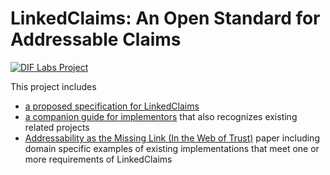 # LinkedClaims: An Open Standard for Addressable Claims

[![DIF Labs Project](https://img.shields.io/badge/DIF_Labs_Project-v1-black?style=for-the-badge&labelColor=%23000000&color=%2300ff00)](https://github.com/decentralized-identity/labs/blob/main/proposals/linked_claims/001_proposal.md)

This project includes 

  * [a proposed specification for LinkedClaims](https://identity.foundation/labs-linkedclaims/) 
  * [a companion guide for implementors](./docs/companion_guide.md) that also recognizes existing related projects
  * [Addressability as the Missing Link (In the Web of Trust)](./Addressability-as-the-Missing-Link.pdf) paper including domain specific examples of existing implementations that meet one or more requirements of LinkedClaims

